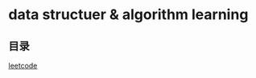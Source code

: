 # data structuer & algorithm learning
## 目录
[leetcode](https://github.com/typistw/data-structer/edit/master/README.md)
